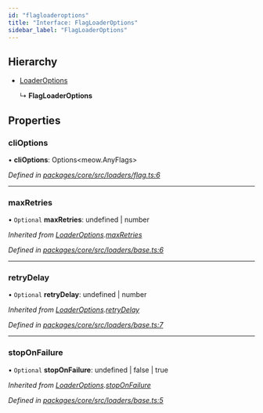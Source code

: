 ```yaml
---
id: "flagloaderoptions"
title: "Interface: FlagLoaderOptions"
sidebar_label: "FlagLoaderOptions"
---
```


## Hierarchy

- [LoaderOptions](loaderoptions.md)

  ↳ **FlagLoaderOptions**

## Properties

### cliOptions

• **cliOptions**: Options&#60;meow.AnyFlags>

_Defined in [packages/core/src/loaders/flag.ts:6](https://github.com/willsoto/node-konfig/blob/e86bb60/packages/core/src/loaders/flag.ts#L6)_

---

### maxRetries

• `Optional` **maxRetries**: undefined \| number

_Inherited from [LoaderOptions](loaderoptions.md).[maxRetries](loaderoptions.md#maxretries)_

_Defined in [packages/core/src/loaders/base.ts:6](https://github.com/willsoto/node-konfig/blob/e86bb60/packages/core/src/loaders/base.ts#L6)_

---

### retryDelay

• `Optional` **retryDelay**: undefined \| number

_Inherited from [LoaderOptions](loaderoptions.md).[retryDelay](loaderoptions.md#retrydelay)_

_Defined in [packages/core/src/loaders/base.ts:7](https://github.com/willsoto/node-konfig/blob/e86bb60/packages/core/src/loaders/base.ts#L7)_

---

### stopOnFailure

• `Optional` **stopOnFailure**: undefined \| false \| true

_Inherited from [LoaderOptions](loaderoptions.md).[stopOnFailure](loaderoptions.md#stoponfailure)_

_Defined in [packages/core/src/loaders/base.ts:5](https://github.com/willsoto/node-konfig/blob/e86bb60/packages/core/src/loaders/base.ts#L5)_
